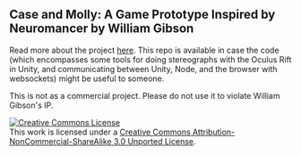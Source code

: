## Case and Molly: A Game Prototype Inspired by Neuromancer by William Gibson

Read more about the project [here](http://urbanhonking.com/ideasfordozens/2013/10/04/case-and-molly-a-game-inspired-by-neuromancer/). This repo is available in case the code (which encompasses some tools for doing stereographs with the Oculus Rift in Unity, and communicating between Unity, Node, and the browser with websockets) might be useful to someone.

This is not as a commercial project. Please do not use it to violate William Gibson's IP.

<a rel="license" href="http://creativecommons.org/licenses/by-nc-sa/3.0/deed.en_US"><img alt="Creative Commons License" style="border-width:0" src="http://i.creativecommons.org/l/by-nc-sa/3.0/88x31.png" /></a><br />This work is licensed under a <a rel="license" href="http://creativecommons.org/licenses/by-nc-sa/3.0/deed.en_US">Creative Commons Attribution-NonCommercial-ShareAlike 3.0 Unported License</a>.